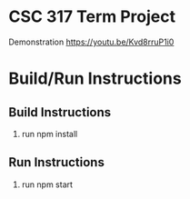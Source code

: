 # CSC 317 Term Project

Demonstration
https://youtu.be/Kvd8rruP1i0

# Build/Run Instructions

## Build Instructions

1. run npm install

## Run Instructions

1. run npm start
